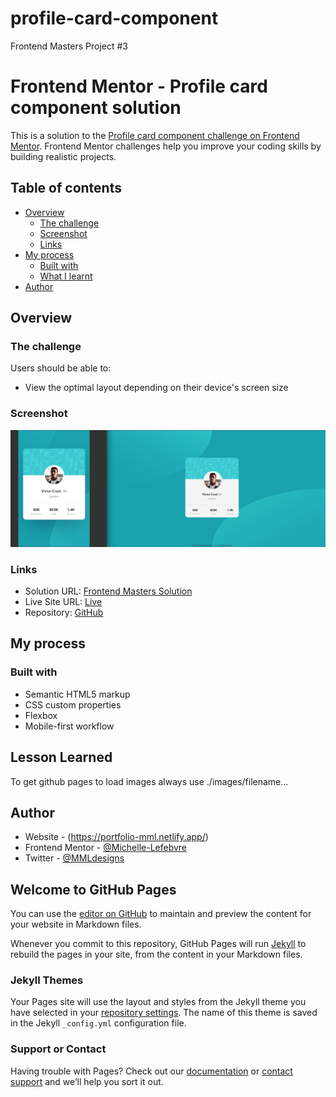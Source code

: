 # profile-card-component
Frontend Masters Project #3

# Frontend Mentor - Profile card component solution

This is a solution to the [Profile card component challenge on Frontend Mentor](https://www.frontendmentor.io/challenges/profile-card-component-cfArpWshJ). Frontend Mentor challenges help you improve your coding skills by building realistic projects. 

## Table of contents

- [Overview](#overview)
  - [The challenge](#the-challenge)
  - [Screenshot](#screenshot)
  - [Links](#links)
- [My process](#my-process)
  - [Built with](#built-with)
  - [What I learnt](#learn)
- [Author](#author)

## Overview

### The challenge

Users should be able to:

- View the optimal layout depending on their device's screen size

### Screenshot

![](images/Proj3-screenshots.png)


### Links

- Solution URL: [Frontend Masters Solution](https://www.frontendmentor.io/solutions/profile-card-component-4uUxxsqqn)
- Live Site URL: [Live](https://mml-profile-card-component.netlify.app/)
- Repository: [GitHub](https://github.com/Michelle-Lefebvre/profile-card-component)
## My process

### Built with

- Semantic HTML5 markup
- CSS custom properties
- Flexbox
- Mobile-first workflow

## Lesson Learned
To get github pages to load images always use ./images/filename...

## Author

- Website - (https://portfolio-mml.netlify.app/)
- Frontend Mentor - [@Michelle-Lefebvre](https://www.frontendmentor.io/profile/Michelle-Lefebvre)
- Twitter - [@MMLdesigns](https://twitter.com/MMLdesigns)

## Welcome to GitHub Pages

You can use the [editor on GitHub](https://github.com/Michelle-Lefebvre/profile-card-component/edit/main/README.md) to maintain and preview the content for your website in Markdown files.

Whenever you commit to this repository, GitHub Pages will run [Jekyll](https://jekyllrb.com/) to rebuild the pages in your site, from the content in your Markdown files.

### Jekyll Themes

Your Pages site will use the layout and styles from the Jekyll theme you have selected in your [repository settings](https://github.com/Michelle-Lefebvre/profile-card-component/settings/pages). The name of this theme is saved in the Jekyll `_config.yml` configuration file.

### Support or Contact

Having trouble with Pages? Check out our [documentation](https://docs.github.com/categories/github-pages-basics/) or [contact support](https://support.github.com/contact) and we’ll help you sort it out.
